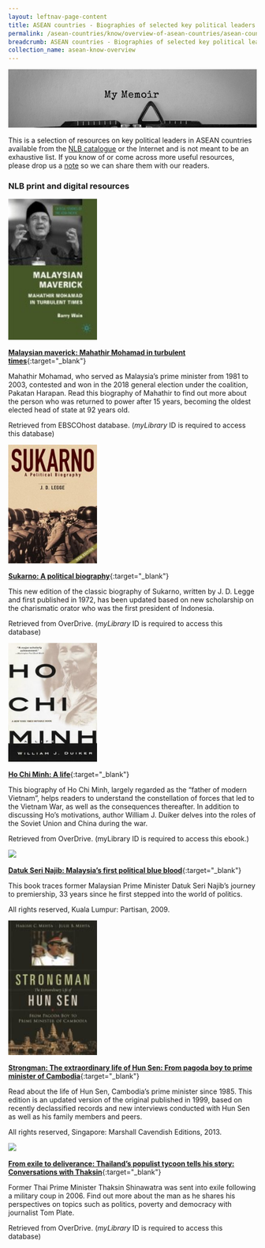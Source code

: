 ```yaml
---
layout: leftnav-page-content
title: ASEAN countries - Biographies of selected key political leaders
permalink: /asean-countries/know/overview-of-asean-countries/asean-countries-biographies-of-selected-key-political-leaders/
breadcrumb: ASEAN countries - Biographies of selected key political leaders
collection_name: asean-know-overview
---
```


<img src="/images/asean-countries/ASEAN-countries-Biographies.jpg" alt="ASEAN biographies banner" style="width:800px;" />

 This is a selection of resources on key political leaders in ASEAN countries available from the [NLB catalogue](http://catalogue.nlb.gov.sg/) or the Internet and is not meant to be an exhaustive list. If you know of or come across more useful resources, please drop us a [note](http://www.eyeonasia.sg/contact/) so we can share them with our readers.

### **NLB print and digital resources**

<img src="/images/book-covers/Malaysian-maverick-Mahathir-Mohamad-in-turbulent-times.jpg" style="width:180px;" />

[**Malaysian maverick: Mahathir Mohamad in turbulent times**](http://eresources.nlb.gov.sg/Main/Browse?startsWith=E){:target="_blank"}

Mahathir Mohamad, who served as Malaysia’s prime minister from 1981 to 2003, contested and won in the 2018 general election under the coalition, Pakatan Harapan. Read this biography of Mahathir to find out more about the person who was returned to power after 15 years, becoming the oldest elected head of state at 92 years old.

Retrieved from EBSCOhost database. (*myLibrary* ID is required to access this database)

<img src="/images/book-covers/Sukarno-A-political-biography.jpg" style="width:180px;" />

[**Sukarno: A political biography**](https://nlb.overdrive.com/media/%7B47E012AF-2A1D-4C94-8044-D4BC6609357E%7D){:target="_blank"}

This new edition of the classic biography of Sukarno, written by J. D. Legge and first published in 1972, has been updated based on new scholarship on the charismatic orator who was the first president of Indonesia.

Retrieved from OverDrive. (*myLibrary* ID is required to access this database)

<img src="/images/book-covers/Ho-Chi-Minh-A-life.jpg" style="width:180px;" />

[**Ho Chi Minh: A life**](https://nlb.overdrive.com/media/1226624){:target="_blank"}

This biography of Ho Chi Minh, largely regarded as the “father of modern Vietnam”, helps readers to understand the constellation of forces that led to the Vietnam War, as well as the consequences thereafter. In addition to discussing Ho’s motivations, author William J. Duiker delves into the roles of the Soviet Union and China during the war.

Retrieved from OverDrive. (myLibrary ID is required to access this ebook.)

<img src="/images/book-covers/Datuk-Seri-Najib-Malaysia’s-first-political-blue-blood.png" style="width:180px;" />

[**Datuk Seri Najib: Malaysia’s first political blue blood**](http://eservice.nlb.gov.sg/item_holding.aspx?bid=13583181){:target="_blank"}

This book traces former Malaysian Prime Minister Datuk Seri Najib’s journey to premiership, 33 years since he first stepped into the world of politics.

All rights reserved, Kuala Lumpur: Partisan, 2009.

<img src="/images/book-covers/Strongman-The-extraordinary-life-of-Hun-Sen.jpg" style="width:180px;" />

[**Strongman: The extraordinary life of Hun Sen: From pagoda boy to prime minister of Cambodia**](http://eservice.nlb.gov.sg/item_holding.aspx?bid=14713814){:target="_blank"}

Read about the life of Hun Sen, Cambodia’s prime minister since 1985. This edition is an updated version of the original published in 1999, based on recently declassified records and new interviews conducted with Hun Sen as well as his family members and peers.

All rights reserved, Singapore: Marshall Cavendish Editions, 2013.

<img src="/images/book-covers/From-exile-to-deliverance-Thailand’s-populist-tycoon-tells-his-story.jpg" style="width:180px;" />

[**From exile to deliverance: Thailand’s populist tycoon tells his story: Conversations with Thaksin**](https://nlb.overdrive.com/media/%7B766BE5CA-59EF-4D94-9856-CC53AAD7C32F%7D){:target="_blank"}

Former Thai Prime Minister Thaksin Shinawatra was sent into exile following a military coup in 2006. Find out more about the man as he shares his perspectives on topics such as politics, poverty and democracy with journalist Tom Plate.

Retrieved from OverDrive. (*myLibrary* ID is required to access this database)